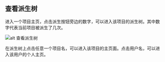 ## 查看派生树

进入一个项目主页，点击派生按钮旁边的数字，可以进入该项目的派生树。其中数字代表当前项目被派生了几次。

![alt 查看派生树](/images/FAQ_3_2_2.jpg "查看派生树")

在派生树上点击任意一个项目名，可以进入该项目的主页面。点击用户名，可以进入该用户的个人主页。